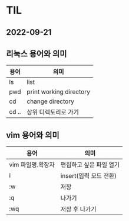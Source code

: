 # TIL

## 2022-09-21
## 리눅스 용어와  의미
|용어|의미  |
|--|--|
|ls|list  |
|pwd|print working directory|
|cd|change directory  |
|cd ..|상위 디렉토리로 가기 |


## vim 용어와  의미
|용어|의미  |
|--|--|
|vim 파일명.확장자|편집하고 싶은 파일 열기  |
|i|insert(입력 모드 전환)|
|:w|저장  |
|:q|나가기  |
|:wq|저장 후 나가기|
